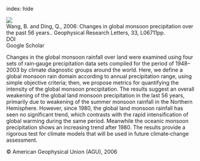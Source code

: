 index: hide

<div class="Citation">
    <div class="Citation-thumb CitationThumb-linked"  data-href="https://doi.org/10.1029/2005gl025347">
      <img src="https://static.claimspace.cloud/climate-study-static/refs/thumbs/14/Wang_and_Ding_2006-thumb.png" />
    </div>

  <div class="Citation-body">
    <div class="Citation-text">Wang, B. and Ding, Q., 2006: Changes in global monsoon precipitation over the past 56 years.. <span class="Article-journal">Geophysical Research Letters, </span><span class="Article-volume">33, </span>L06711pp.</div>
    <div class="Citation-links">
      <div class="CitationLink" data-href="https://doi.org/10.1029/2005gl025347">
        <div class="CitationLink-icon CitationLink-Doi"></div>
        <div class="CitationLink-text">DOI</div>
      </div>
      <div class="CitationLink" data-href="https://scholar.google.com/scholar?q=10.1029/2005gl025347">
        <div class="CitationLink-icon CitationLink-Scholar"></div>
        <div class="CitationLink-text">Google Scholar</div>
      </div>
    </div>
  </div>
</div>

Changes in the global monsoon rainfall over land were examined using four sets of rain‐gauge precipitation data sets compiled for the period of 1948–2003 by climate diagnostic groups around the world. Here, we define a global monsoon rain domain according to annual precipitation range, using simple objective criteria; then, we propose metrics for quantifying the intensity of the global monsoon precipitation. The results suggest an overall weakening of the global land monsoon precipitation in the last 56 years, primarily due to weakening of the summer monsoon rainfall in the Northern Hemisphere. However, since 1980, the global land monsoon rainfall has seen no significant trend, which contrasts with the rapid intensification of global warming during the same period. Meanwhile the oceanic monsoon precipitation shows an increasing trend after 1980. The results provide a rigorous test for climate models that will be used in future climate‐change assessment.

<div class="Citation-copy">
&copy; American Geophysical Union (AGU), 2006
</div>